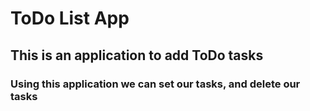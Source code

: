 # ToDo List App
## This is an application to add ToDo tasks
###  Using this application  we can set our tasks, and delete our tasks